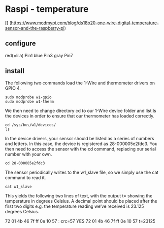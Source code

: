 # Raspi - temperature

[] (https://www.modmypi.com/blog/ds18b20-one-wire-digital-temperature-sensor-and-the-raspberry-pi)

## configure
red(=lila)	Pin1
blue		Pin3
gray		Pin7

## install 
The following two commands load the 1-Wire and thermometer drivers on GPIO 4.
```
sudo modprobe w1-gpio
sudo modprobe w1-therm
```

We then need to change directory cd to our 1-Wire device folder and list 
ls the devices in order to ensure that our thermometer has loaded correctly.

```
cd /sys/bus/w1/devices/
ls
```

In the device drivers, your sensor should be listed as a series of numbers 
and letters. In this case, the device is registered as 
28-000005e2fdc3. You then need to access the sensor with the cd command, 
replacing our serial number with your own.

```
cd 28-000005e2fdc3
```

The sensor periodically writes to the w1_slave file, so we simply use the 
cat command to read it.
```
cat w1_slave
```
This yields the following two lines of text, with the output 
t= showing the temperature in degrees Celsius. 
A decimal point should be placed after the first two digits e.g. 
the temperature reading we’ve received is 23.125 degrees Celsius.

72 01 4b 46 7f ff 0e 10 57 : crc=57 YES
72 01 4b 46 7f ff 0e 10 57 t=23125




